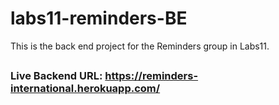 # labs11-reminders-BE

This is the back end project for the Reminders group in Labs11.

##

### Live Backend URL: https://reminders-international.herokuapp.com/
